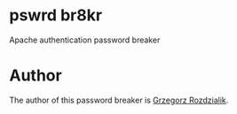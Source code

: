 # pswrd br8kr

Apache authentication password breaker

# Author
The author of this password breaker is [Grzegorz Rozdzialik](voreny.gelio@gmail.com).
